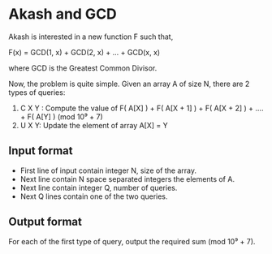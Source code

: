 # Akash and GCD

Akash is interested in a new function F such that,

F(x) = GCD(1, x) + GCD(2, x) + ... + GCD(x, x)

where GCD is the Greatest Common Divisor.

Now, the problem is quite simple. Given an array A of size N, there are 2 types of queries:

1. C X Y : Compute the value of F( A[X] ) + F( A[X + 1] ) + F( A[X + 2] ) + .... + F( A[Y] ) (mod 10⁹ + 7)
2. U X Y: Update the element of array A[X] = Y

## Input format

- First line of input contain integer N, size of the array.
- Next line contain N space separated integers the elements of A.
- Next line contain integer Q, number of queries.
- Next Q lines contain one of the two queries.

## Output format

For each of the first type of query, output the required sum (mod 10⁹ + 7).

